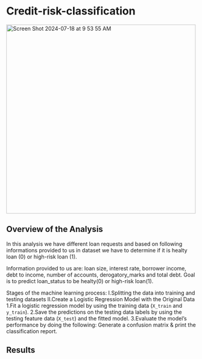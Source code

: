 # Credit-risk-classification

<img width="502" alt="Screen Shot 2024-07-18 at 9 53 55 AM" src="https://github.com/user-attachments/assets/0049c925-8119-49fc-add8-f11ce079e472">

## Overview of the Analysis

In this analysis we have different loan requests and based on following informations provided to us in dataset we have to determine if it is healty loan (0) or high-risk loan (1). 

Information provided to us are: loan size, interest rate, borrower income, debt to income, number of accounts, derogatory_marks and total debt. Goal is to predict loan_status to be healty(0) or high-risk loan(1).

Stages of the machine learning process:
I.Splitting the data into training and testing datasets
II.Create a Logistic Regression Model with the Original Data
    1.Fit a logistic regression model by using the training data (`X_train` and `y_train`).
    2.Save the predictions on the testing data labels by using the testing feature data (`X_test`) and the fitted model.
    3.Evaluate the model’s performance by doing the following: Generate a confusion matrix & print the classification             report.

## Results


    


